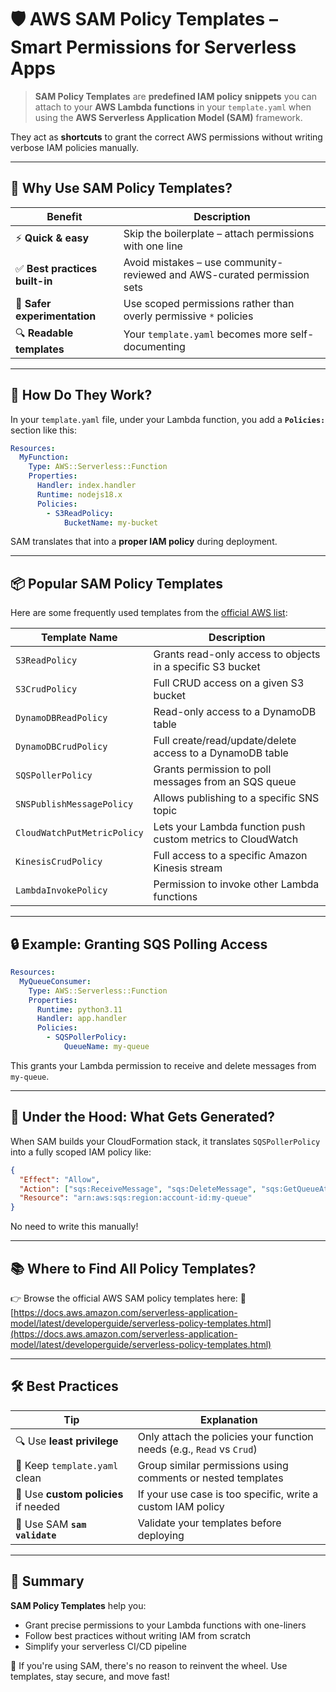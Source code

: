 # 🛡️ **AWS SAM Policy Templates – Smart Permissions for Serverless Apps**

> **SAM Policy Templates** are **predefined IAM policy snippets** you can attach to your **AWS Lambda functions** in your `template.yaml` when using the **AWS Serverless Application Model (SAM)** framework.

They act as **shortcuts** to grant the correct AWS permissions without writing verbose IAM policies manually.

---

## 🚀 Why Use SAM Policy Templates?

| Benefit                        | Description                                                             |
| ------------------------------ | ----------------------------------------------------------------------- |
| ⚡ **Quick & easy**            | Skip the boilerplate – attach permissions with one line                 |
| ✅ **Best practices built-in** | Avoid mistakes – use community-reviewed and AWS-curated permission sets |
| 🧪 **Safer experimentation**   | Use scoped permissions rather than overly permissive `*` policies       |
| 🔍 **Readable templates**      | Your `template.yaml` becomes more self-documenting                      |

---

## 🧰 How Do They Work?

In your `template.yaml` file, under your Lambda function, you add a **`Policies:`** section like this:

```yaml
Resources:
  MyFunction:
    Type: AWS::Serverless::Function
    Properties:
      Handler: index.handler
      Runtime: nodejs18.x
      Policies:
        - S3ReadPolicy:
            BucketName: my-bucket
```

SAM translates that into a **proper IAM policy** during deployment.

---

## 📦 Popular SAM Policy Templates

Here are some frequently used templates from the [official AWS list](https://docs.aws.amazon.com/serverless-application-model/latest/developerguide/serverless-policy-templates.html):

| Template Name               | Description                                                 |
| --------------------------- | ----------------------------------------------------------- |
| `S3ReadPolicy`              | Grants read-only access to objects in a specific S3 bucket  |
| `S3CrudPolicy`              | Full CRUD access on a given S3 bucket                       |
| `DynamoDBReadPolicy`        | Read-only access to a DynamoDB table                        |
| `DynamoDBCrudPolicy`        | Full create/read/update/delete access to a DynamoDB table   |
| `SQSPollerPolicy`           | Grants permission to poll messages from an SQS queue        |
| `SNSPublishMessagePolicy`   | Allows publishing to a specific SNS topic                   |
| `CloudWatchPutMetricPolicy` | Lets your Lambda function push custom metrics to CloudWatch |
| `KinesisCrudPolicy`         | Full access to a specific Amazon Kinesis stream             |
| `LambdaInvokePolicy`        | Permission to invoke other Lambda functions                 |

---

## 🔒 Example: Granting SQS Polling Access

```yaml
Resources:
  MyQueueConsumer:
    Type: AWS::Serverless::Function
    Properties:
      Runtime: python3.11
      Handler: app.handler
      Policies:
        - SQSPollerPolicy:
            QueueName: my-queue
```

This grants your Lambda permission to receive and delete messages from `my-queue`.

---

## 🧠 Under the Hood: What Gets Generated?

When SAM builds your CloudFormation stack, it translates `SQSPollerPolicy` into a fully scoped IAM policy like:

```json
{
  "Effect": "Allow",
  "Action": ["sqs:ReceiveMessage", "sqs:DeleteMessage", "sqs:GetQueueAttributes"],
  "Resource": "arn:aws:sqs:region:account-id:my-queue"
}
```

No need to write this manually!

---

## 📚 Where to Find All Policy Templates?

👉 Browse the official AWS SAM policy templates here:
🔗 [https://docs.aws.amazon.com/serverless-application-model/latest/developerguide/serverless-policy-templates.html](https://docs.aws.amazon.com/serverless-application-model/latest/developerguide/serverless-policy-templates.html)

---

## 🛠️ Best Practices

| Tip                                  | Explanation                                                           |
| ------------------------------------ | --------------------------------------------------------------------- |
| 🔍 Use **least privilege**           | Only attach the policies your function needs (e.g., `Read` vs `Crud`) |
| 🧼 Keep `template.yaml` clean        | Group similar permissions using comments or nested templates          |
| 📜 Use **custom policies** if needed | If your use case is too specific, write a custom IAM policy           |
| 🧪 Use SAM **`sam validate`**        | Validate your templates before deploying                              |

---

## 🎯 Summary

**SAM Policy Templates** help you:

- Grant precise permissions to your Lambda functions with one-liners
- Follow best practices without writing IAM from scratch
- Simplify your serverless CI/CD pipeline

🧠 If you're using SAM, there's no reason to reinvent the wheel. Use templates, stay secure, and move fast!
